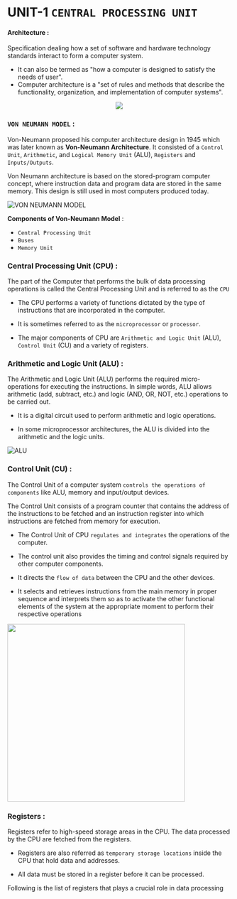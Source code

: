 # UNIT-1 `CENTRAL PROCESSING UNIT`

#### **Architecture** :
Specification dealing how a set of software and hardware technology standards interact to form a computer system.
- It can also be termed as "how a computer is designed to satisfy the needs of user".
- Computer architecture is a "set of rules and methods that describe the functionality, organization, and implementation of computer systems".
<p align="center">
<img src="https://upload.wikimedia.org/wikipedia/commons/d/d8/ABasicComputer.gif"/>
</p>

### **`VON NEUMANN MODEL`** : 
Von-Neumann proposed his computer architecture design in 1945 which was later known as **Von-Neumann Architecture**. It consisted of a `Control Unit`, `Arithmetic`, and `Logical Memory Unit` (ALU), `Registers` and `Inputs/Outputs`.

Von Neumann architecture is based on the stored-program computer concept, where instruction data and program data are stored in the same memory. This design is still used in most computers produced today.


![VON NEUMANN MODEL](https://static.javatpoint.com/tutorial/coa/images/von-neumann-model.png)

**Components of Von-Neumann Model** : 

- `Central Processing Unit` 
- `Buses` 
- `Memory Unit`   


###  **Central Processing Unit (CPU)** : 
The part of the Computer that performs the bulk of data processing operations is called the Central Processing Unit and is referred to as the `CPU` 

- The CPU performs a variety of functions dictated by the type of instructions that are incorporated in the computer.

- It is sometimes referred to as the `microprocessor` or `processor`.

- The major components of CPU are `Arithmetic and Logic Unit` (ALU), `Control Unit` (CU) and a variety of registers.


### **Arithmetic and Logic Unit (ALU)** : 

The Arithmetic and Logic Unit (ALU) performs the required micro-operations for executing the instructions. In simple words, ALU allows arithmetic (add, subtract, etc.) and logic (AND, OR, NOT, etc.) operations to be carried out.

-  It is a digital circuit used to perform arithmetic and logic operations. 

-  In some microprocessor architectures, the ALU is divided into the arithmetic and the logic units.

![ALU](https://encrypted-tbn0.gstatic.com/images?q=tbn:ANd9GcTqETcmGHdkc3V-N1NciFZQbG21TqAXyiSERA&usqp=CAU) 

### **Control Unit (CU)** : 
The Control Unit of a computer system `controls the operations of components` like ALU, memory and input/output devices.

The Control Unit consists of a program counter that contains the address of the instructions to be fetched and an instruction register into which instructions are fetched from memory for execution.

- The Control Unit of CPU `regulates and integrates` the operations of the computer. 

- The control unit also provides the timing and control signals required by other computer components. 
- It directs the `flow of data` between the CPU and the other devices. 
- It selects and retrieves instructions from the main memory in proper sequence and interprets them so as to activate the other functional elements of the system at the appropriate moment to perform their respective operations

<p>
<img src="https://media.geeksforgeeks.org/wp-content/uploads/controlunit.png" width="400"/>
</p> 

### **Registers** : 
Registers refer to high-speed storage areas in the CPU. The data processed by the CPU are fetched from the registers. 

 - Registers are also referred as `temporary storage locations` inside the CPU that hold data and addresses.

- All data must be stored in a register before it can be processed.

Following is the list of registers that plays a crucial role in data processing

